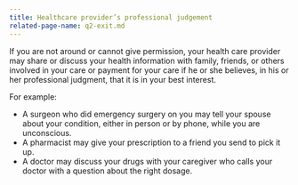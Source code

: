 ```yaml
---
title: Healthcare provider’s professional judgement
related-page-name: q2-exit.md
---
```


If you are not around or cannot give permission, your health care provider may share or discuss your health information with family, friends, or others involved in your care or payment for your care if he or she believes, in his or her professional judgment, that it is in your best interest.

For example:

- A surgeon who did emergency surgery on you may tell your spouse about your condition, either in person or by phone, while you are unconscious.
- A pharmacist may give your prescription to a friend you send to pick it up.
- A doctor may discuss your drugs with your caregiver who calls your doctor with a question about the right dosage.